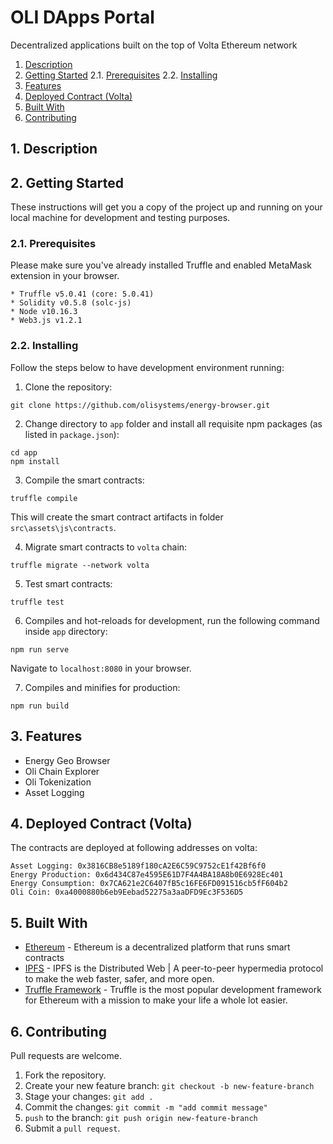 
# OLI DApps Portal
Decentralized applications built on the top of Volta Ethereum network 

1. [Description](#Description)
2. [Getting Started](#GettingStarted)
	2.1. [Prerequisites](#Prerequisites)
	2.2. [Installing](#Installing)
3. [Features](#Features)
4. [Deployed Contract (Volta)](#DeployedContractVolta)
5. [Built With](#BuiltWith)
6. [Contributing](#Contributing)

##  1. <a name='Description'></a>Description

##  2. <a name='GettingStarted'></a>Getting Started
These instructions will get you a copy of the project up and running on your local machine for development and testing purposes. 

###  2.1. <a name='Prerequisites'></a>Prerequisites
Please make sure you've already installed Truffle and enabled MetaMask extension in your browser.

```
* Truffle v5.0.41 (core: 5.0.41)
* Solidity v0.5.8 (solc-js)
* Node v10.16.3
* Web3.js v1.2.1
```

###  2.2. <a name='Installing'></a>Installing
Follow the steps below to have development environment running:
1. Clone the repository:
```
git clone https://github.com/olisystems/energy-browser.git
```

2. Change directory to `app` folder and install all requisite npm packages (as listed in `package.json`):
```
cd app
npm install
```
3. Compile the smart contracts:
```
truffle compile
```
This will create the smart contract artifacts in folder `src\assets\js\contracts`.

4. Migrate smart contracts to `volta` chain:
```
truffle migrate --network volta
```

5. Test smart contracts:
```
truffle test
```

6. Compiles and hot-reloads for development, run the following command inside `app` directory:
```
npm run serve
```
Navigate to `localhost:8080` in your browser.

7. Compiles and minifies for production:
```
npm run build
```
##  3. <a name='Features'></a>Features
* Energy Geo Browser
* Oli Chain Explorer
* Oli Tokenization
* Asset Logging
##  4. <a name='DeployedContractVolta'></a>Deployed Contract (Volta)
The contracts are deployed at following addresses on volta:
```
Asset Logging: 0x3816CB8e5189f180cA2E6C59C9752cE1f42Bf6f0
Energy Production: 0x6d434C87e4595E61D7F4A4BA18A8b0E6928Ec401
Energy Consumption: 0x7CA621e2C6407fB5c16FE6FD091516cb5fF604b2
Oli Coin: 0xa4000880b6eb9Eebad52275a3aaDFD9Ec3F536D5
```

##  5. <a name='BuiltWith'></a>Built With
* [Ethereum](https://www.ethereum.org/) - Ethereum is a decentralized platform that runs smart contracts
* [IPFS](https://ipfs.io/) - IPFS is the Distributed Web | A peer-to-peer hypermedia protocol
to make the web faster, safer, and more open.
* [Truffle Framework](http://truffleframework.com/) - Truffle is the most popular development framework for Ethereum with a mission to make your life a whole lot easier.
##  6. <a name='Contributing'></a>Contributing
Pull requests are welcome.

1. Fork the repository.
2. Create your new feature branch: `git checkout -b new-feature-branch`
3. Stage your changes: `git add .`
4. Commit the changes: `git commit -m "add commit message"`
5. `push` to the branch: `git push origin new-feature-branch`
6. Submit a `pull request`.